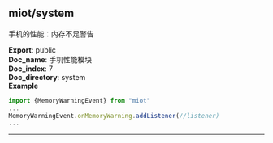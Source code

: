 <a name="module_miot/system"></a>

## miot/system
手机的性能：内存不足警告

**Export**: public  
**Doc_name**: 手机性能模块  
**Doc_index**: 7  
**Doc_directory**: system  
**Example**  
```js
import {MemoryWarningEvent} from "miot"
...
MemoryWarningEvent.onMemoryWarning.addListener(//listener)
...
```

* * *

